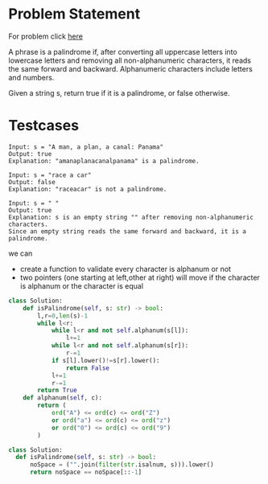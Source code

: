 # Problem Statement
For problem click [here](https://leetcode.com/problems/valid-palindrome/description/)

A phrase is a palindrome if, after converting all uppercase letters into lowercase letters and removing all non-alphanumeric characters, it reads the same forward and backward. Alphanumeric characters include letters and numbers.

Given a string s, return true if it is a palindrome, or false otherwise.
# Testcases
```
Input: s = "A man, a plan, a canal: Panama"
Output: true
Explanation: "amanaplanacanalpanama" is a palindrome.
```
```
Input: s = "race a car"
Output: false
Explanation: "raceacar" is not a palindrome.
```
```
Input: s = " "
Output: true
Explanation: s is an empty string "" after removing non-alphanumeric characters.
Since an empty string reads the same forward and backward, it is a palindrome.
```
we can
- create a function to validate every character is alphanum or not
- two pointers (one starting at left,other at right) will move if the character is alphanum or the character is equal
```python
class Solution:
    def isPalindrome(self, s: str) -> bool:
        l,r=0,len(s)-1
        while l<r:
            while l<r and not self.alphanum(s[l]):
                l+=1
            while l<r and not self.alphanum(s[r]):
                r-=1
            if s[l].lower()!=s[r].lower():
                return False
            l+=1
            r-=1
        return True
    def alphanum(self, c):
        return (
            ord("A") <= ord(c) <= ord("Z")
            or ord("a") <= ord(c) <= ord("z")
            or ord("0") <= ord(c) <= ord("9")
        )
  ```
  ```python
  class Solution:
    def isPalindrome(self, s: str) -> bool:
        noSpace = ("".join(filter(str.isalnum, s))).lower()
        return noSpace == noSpace[::-1]
```
